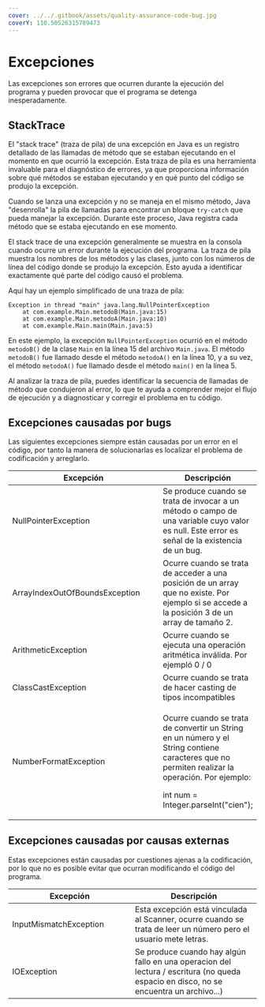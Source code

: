 ```yaml
---
cover: ../../.gitbook/assets/quality-assurance-code-bug.jpg
coverY: 110.50526315789473
---
```


# Excepciones

Las excepciones son errores que ocurren durante la ejecución del programa y pueden provocar que el programa se detenga inesperadamente.&#x20;

## StackTrace

El "stack trace" (traza de pila) de una excepción en Java es un registro detallado de las llamadas de método que se estaban ejecutando en el momento en que ocurrió la excepción. Esta traza de pila es una herramienta invaluable para el diagnóstico de errores, ya que proporciona información sobre qué métodos se estaban ejecutando y en qué punto del código se produjo la excepción.

Cuando se lanza una excepción y no se maneja en el mismo método, Java "desenrolla" la pila de llamadas para encontrar un bloque `try-catch` que pueda manejar la excepción. Durante este proceso, Java registra cada método que se estaba ejecutando en ese momento.

El stack trace de una excepción generalmente se muestra en la consola cuando ocurre un error durante la ejecución del programa. La traza de pila muestra los nombres de los métodos y las clases, junto con los números de línea del código donde se produjo la excepción. Esto ayuda a identificar exactamente qué parte del código causó el problema.

Aquí hay un ejemplo simplificado de una traza de pila:

```log
Exception in thread "main" java.lang.NullPointerException
    at com.example.Main.metodoB(Main.java:15)
    at com.example.Main.metodoA(Main.java:10)
    at com.example.Main.main(Main.java:5)
```

En este ejemplo, la excepción `NullPointerException` ocurrió en el método `metodoB()` de la clase `Main` en la línea 15 del archivo `Main.java`. El método `metodoB()` fue llamado desde el método `metodoA()` en la línea 10, y a su vez, el método `metodoA()` fue llamado desde el método `main()` en la línea 5.

Al analizar la traza de pila, puedes identificar la secuencia de llamadas de método que condujeron al error, lo que te ayuda a comprender mejor el flujo de ejecución y a diagnosticar y corregir el problema en tu código.

## Excepciones causadas por bugs

Las siguientes excepciones siempre están causadas por un error en el código, por tanto la manera de solucionarlas es localizar el problema de codificación y arreglarlo.

<table data-full-width="false"><thead><tr><th width="302">Excepción</th><th>Descripción</th></tr></thead><tbody><tr><td>NullPointerException</td><td>Se produce cuando se trata de invocar a un método o campo de una variable cuyo valor es null. Este error es señal de la existencia de un bug.</td></tr><tr><td>ArrayIndexOutOfBoundsException</td><td>Ocurre cuando se trata de acceder a una posición de un array que no existe. Por ejemplo si se accede a la posición 3 de un array de tamaño 2.</td></tr><tr><td>ArithmeticException</td><td>Ocurre cuando se ejecuta una operación aritmética inválida. Por ejempló 0 / 0</td></tr><tr><td>ClassCastException</td><td>Ocurre cuando se trata de hacer casting de tipos incompatibles</td></tr><tr><td>NumberFormatException</td><td><p>Ocurre cuando se trata de convertir un String en un número y el String contiene caracteres que no permiten realizar la operación. Por ejemplo:</p><p>int num = Integer.parseInt("cien");</p></td></tr></tbody></table>

## Excepciones causadas por causas externas

Estas excepciones están causadas por cuestiones ajenas a la codificación, por lo que no es posible evitar que ocurran modificando el código del programa.&#x20;

<table data-full-width="false"><thead><tr><th width="233">Excepción</th><th>Descripción</th></tr></thead><tbody><tr><td>InputMismatchException</td><td>Esta excepción está vinculada al Scanner, ocurre cuando se trata de leer un número pero el usuario mete letras.</td></tr><tr><td>IOException</td><td>Se produce cuando hay algún fallo en una operacion del lectura / escritura (no queda espacio en disco, no se encuentra un archivo...)</td></tr></tbody></table>
